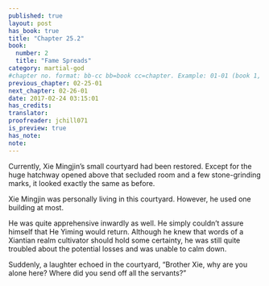 ```yaml
---
published: true
layout: post
has_book: true
title: "Chapter 25.2"
book:
  number: 2
  title: "Fame Spreads"
category: martial-god
#chapter no. format: bb-cc bb=book cc=chapter. Example: 01-01 (book 1, chapter 1)
previous_chapter: 02-25-01
next_chapter: 02-26-01
date: 2017-02-24 03:15:01 
has_credits:
translator:
proofreader: jchill071
is_preview: true
has_note: 
note: 
---
```

Currently, Xie Mingjin’s small courtyard had been  restored. Except for the huge hatchway opened above that secluded room and a few stone-grinding marks, it looked exactly the same as before.

Xie Mingjin was personally living in this courtyard. However, he used one building at most.

He was quite apprehensive inwardly as well. He simply couldn’t assure himself that He Yiming would return. Although he knew that words of a Xiantian realm cultivator should hold some certainty, he was still quite troubled about the potential losses and was unable to calm down.

Suddenly, a laughter echoed in the courtyard, “Brother Xie, why are you alone here? Where did you send off all the servants?”
